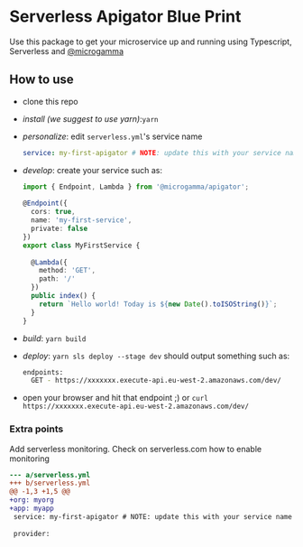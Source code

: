 # Serverless Apigator Blue Print  
  
Use this package to get your microservice up and running using Typescript, Serverless and [@microgamma](//github.com/davidecavaliere/-microgamma)
 
## How to use  
- clone this repo  
- _install (we suggest to use yarn)_:`yarn`
- _personalize_: edit `serverless.yml`'s service name
	```yaml  
	service: my-first-apigator # NOTE: update this with your service name  
	```  

- _develop_: create your service  such as:
	```typescript  
	import { Endpoint, Lambda } from '@microgamma/apigator';  
	  
	@Endpoint({  
	  cors: true,  
	  name: 'my-first-service',  
	  private: false  
	})  
	export class MyFirstService {  
	  
	  @Lambda({  
	    method: 'GET',  
	    path: '/'  
	  })  
	  public index() {  
	    return `Hello world! Today is ${new Date().toISOString()}`;  
	  }  
	}  
	```
- _build_: `yarn build`
- _deploy_: `yarn sls deploy --stage dev` should output something such as:  
	```bash  
	endpoints:  
	  GET - https://xxxxxxx.execute-api.eu-west-2.amazonaws.com/dev/  
	```  
- open your browser and hit that endpoint ;) or `curl https://xxxxxxx.execute-api.eu-west-2.amazonaws.com/dev/`
  
### Extra points  
Add serverless monitoring. Check on serverless.com how to enable monitoring  
```diff  
--- a/serverless.yml  
+++ b/serverless.yml  
@@ -1,3 +1,5 @@  
+org: myorg  
+app: myapp
 service: my-first-apigator # NOTE: update this with your service name  
  
 provider:  
```
